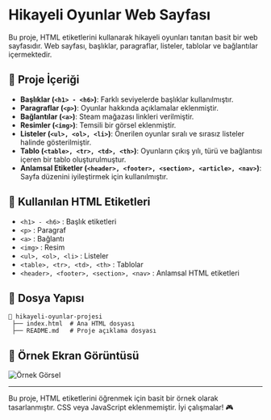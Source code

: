 # Hikayeli Oyunlar Web Sayfası

Bu proje, HTML etiketlerini kullanarak hikayeli oyunları tanıtan basit bir web sayfasıdır. Web sayfası, başlıklar, paragraflar, listeler, tablolar ve bağlantılar içermektedir.

## 📌 Proje İçeriği

- **Başlıklar (`<h1> - <h6>`)**: Farklı seviyelerde başlıklar kullanılmıştır.
- **Paragraflar (`<p>`)**: Oyunlar hakkında açıklamalar eklenmiştir.
- **Bağlantılar (`<a>`)**: Steam mağazası linkleri verilmiştir.
- **Resimler (`<img>`)**: Temsili bir görsel eklenmiştir.
- **Listeler (`<ul>, <ol>, <li>`)**: Önerilen oyunlar sıralı ve sırasız listeler halinde gösterilmiştir.
- **Tablo (`<table>, <tr>, <td>, <th>`)**: Oyunların çıkış yılı, türü ve bağlantısı içeren bir tablo oluşturulmuştur.
- **Anlamsal Etiketler (`<header>, <footer>, <section>, <article>, <nav>`)**: Sayfa düzenini iyileştirmek için kullanılmıştır.

## 📜 Kullanılan HTML Etiketleri

- `<h1> - <h6>` : Başlık etiketleri
- `<p>` : Paragraf
- `<a>` : Bağlantı
- `<img>` : Resim
- `<ul>, <ol>, <li>` : Listeler
- `<table>, <tr>, <td>, <th>` : Tablolar
- `<header>, <footer>, <section>, <nav>` : Anlamsal HTML etiketleri


## 📂 Dosya Yapısı
```
📁 hikayeli-oyunlar-projesi
 ├── index.html  # Ana HTML dosyası
 ├── README.md   # Proje açıklama dosyası
```

## 📌 Örnek Ekran Görüntüsü
![Örnek Görsel](https://via.placeholder.com/400)

---

Bu proje, HTML etiketlerini öğrenmek için basit bir örnek olarak tasarlanmıştır. CSS veya JavaScript eklenmemiştir. İyi çalışmalar! 🎮


